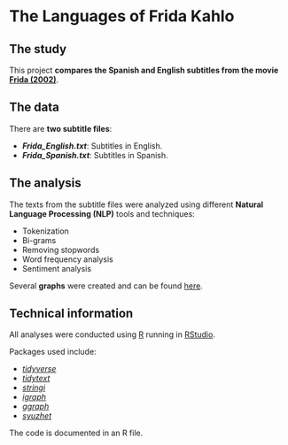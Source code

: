 # The Languages of Frida Kahlo

## The study

This project **compares the Spanish and English subtitles from the movie [Frida (2002)](https://www.imdb.com/title/tt0120679/)**.

## The data

There are **two subtitle files**:

* ***Frida_English.txt***: Subtitles in English.
* ***Frida_Spanish.txt***: Subtitles in Spanish.

## The analysis

The texts from the subtitle files were analyzed using different **Natural Language Processing (NLP)** tools and techniques:

* Tokenization
* Bi-grams
* Removing stopwords
* Word frequency analysis
* Sentiment analysis

Several **graphs** were created and can be found [here](https://view.genial.ly/5f205f79204af70d99163918/presentation-the-languages-of-frida-kahlo).

## Technical information

All analyses were conducted using [R](https://www.r-project.org) running in [RStudio](https://rstudio.com).

Packages used include:

* [*tidyverse*](https://www.tidyverse.org)
* [*tidytext*](https://cran.r-project.org/web/packages/tidytext/index.html)
* [*stringi*](https://cran.r-project.org/web/packages/stringi/index.html)
* [*igraph*](https://igraph.org/r/)
* [*ggraph*](https://cran.r-project.org/web/packages/ggraph/index.html)
* [*syuzhet*](https://cran.r-project.org/web/packages/syuzhet/index.html)

The code is documented in an R file.
